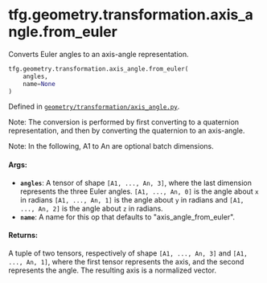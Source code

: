 <div itemscope itemtype="http://developers.google.com/ReferenceObject">
<meta itemprop="name" content="tfg.geometry.transformation.axis_angle.from_euler" />
<meta itemprop="path" content="Stable" />
</div>

# tfg.geometry.transformation.axis_angle.from_euler

Converts Euler angles to an axis-angle representation.

``` python
tfg.geometry.transformation.axis_angle.from_euler(
    angles,
    name=None
)
```



Defined in [`geometry/transformation/axis_angle.py`](https://github.com/tensorflow/agents/tree/master/tensorflow_graphics/geometry/transformation/axis_angle.py).

<!-- Placeholder for "Used in" -->

Note:
  The conversion is performed by first converting to a quaternion
  representation, and then by converting the quaternion to an axis-angle.

Note:
  In the following, A1 to An are optional batch dimensions.

#### Args:

* <b>`angles`</b>: A tensor of shape `[A1, ..., An, 3]`, where the last dimension
    represents the three Euler angles. `[A1, ..., An, 0]` is the angle about
    `x` in radians `[A1, ..., An, 1]` is the angle about `y` in radians and
    `[A1, ..., An, 2]` is the angle about `z` in radians.
* <b>`name`</b>: A name for this op that defaults to "axis_angle_from_euler".


#### Returns:

A tuple of two tensors, respectively of shape `[A1, ..., An, 3]` and
`[A1, ..., An, 1]`, where the first tensor represents the axis, and the
second represents the angle. The resulting axis is a normalized vector.
